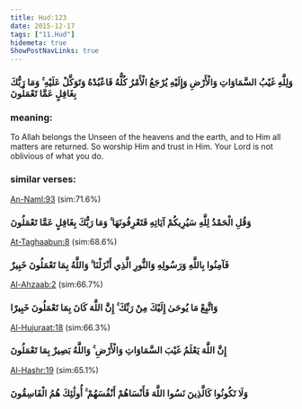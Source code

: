 ```yaml
---
title: Hud:123
date: 2015-12-17
tags: ["11.Hud"]
hidemeta: true 
ShowPostNavLinks: true 
---
```

### وَلِلَّهِ غَيْبُ السَّمَاوَاتِ وَالْأَرْضِ وَإِلَيْهِ يُرْجَعُ الْأَمْرُ كُلُّهُ فَاعْبُدْهُ وَتَوَكَّلْ عَلَيْهِ ۚ وَمَا رَبُّكَ بِغَافِلٍ عَمَّا تَعْمَلُونَ
### meaning: 
To Allah belongs the Unseen of the heavens and the earth, and to Him all matters are returned. So worship Him and trust in Him. Your Lord is not oblivious of what you do.
### similar verses: 

[An-Naml:93](/27/93) (sim:71.6%)

### وَقُلِ الْحَمْدُ لِلَّهِ سَيُرِيكُمْ آيَاتِهِ فَتَعْرِفُونَهَا ۚ وَمَا رَبُّكَ بِغَافِلٍ عَمَّا تَعْمَلُونَ

[At-Taghaabun:8](/64/8) (sim:68.6%)

### فَآمِنُوا بِاللَّهِ وَرَسُولِهِ وَالنُّورِ الَّذِي أَنْزَلْنَا ۚ وَاللَّهُ بِمَا تَعْمَلُونَ خَبِيرٌ

[Al-Ahzaab:2](/33/2) (sim:66.7%)

### وَاتَّبِعْ مَا يُوحَىٰ إِلَيْكَ مِنْ رَبِّكَ ۚ إِنَّ اللَّهَ كَانَ بِمَا تَعْمَلُونَ خَبِيرًا

[Al-Hujuraat:18](/49/18) (sim:66.3%)

### إِنَّ اللَّهَ يَعْلَمُ غَيْبَ السَّمَاوَاتِ وَالْأَرْضِ ۚ وَاللَّهُ بَصِيرٌ بِمَا تَعْمَلُونَ

[Al-Hashr:19](/59/19) (sim:65.1%)

### وَلَا تَكُونُوا كَالَّذِينَ نَسُوا اللَّهَ فَأَنْسَاهُمْ أَنْفُسَهُمْ ۚ أُولَٰئِكَ هُمُ الْفَاسِقُونَ
